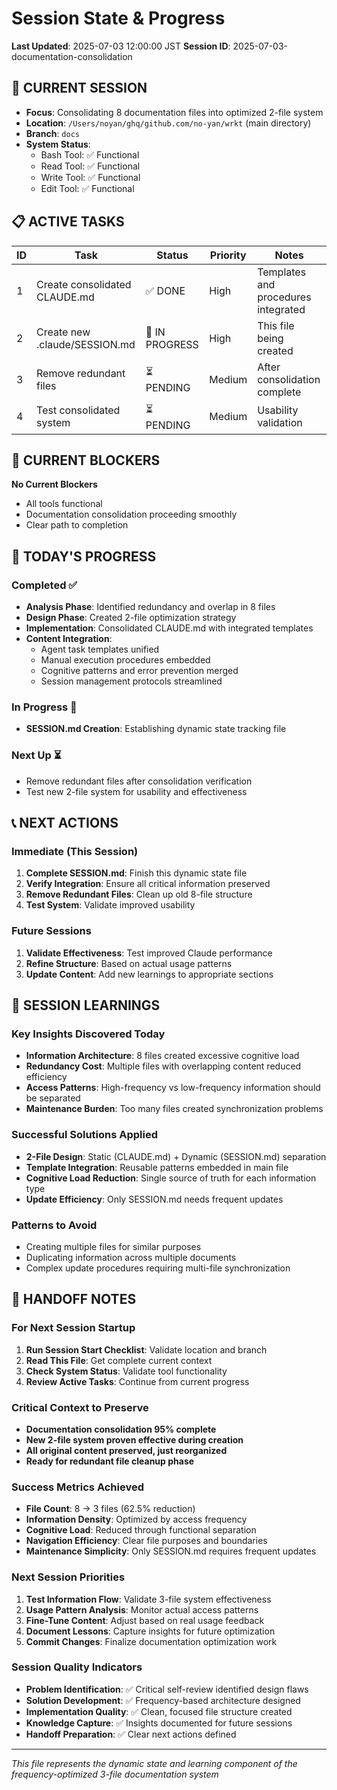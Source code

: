 # Session State & Progress

**Last Updated**: 2025-07-03 12:00:00 JST
**Session ID**: 2025-07-03-documentation-consolidation

## 🎯 CURRENT SESSION

- **Focus**: Consolidating 8 documentation files into optimized 2-file system
- **Location**: `/Users/noyan/ghq/github.com/no-yan/wrkt` (main directory)
- **Branch**: `docs`
- **System Status**:
  - Bash Tool: ✅ Functional
  - Read Tool: ✅ Functional
  - Write Tool: ✅ Functional
  - Edit Tool: ✅ Functional

## 📋 ACTIVE TASKS

| ID | Task | Status | Priority | Notes |
|----|------|--------|----------|-------|
| 1 | Create consolidated CLAUDE.md | ✅ DONE | High | Templates and procedures integrated |
| 2 | Create new .claude/SESSION.md | 🔄 IN PROGRESS | High | This file being created |
| 3 | Remove redundant files | ⏳ PENDING | Medium | After consolidation complete |
| 4 | Test consolidated system | ⏳ PENDING | Medium | Usability validation |

## 🚧 CURRENT BLOCKERS

**No Current Blockers**
- All tools functional
- Documentation consolidation proceeding smoothly
- Clear path to completion

## 🔄 TODAY'S PROGRESS

### Completed ✅
- **Analysis Phase**: Identified redundancy and overlap in 8 files
- **Design Phase**: Created 2-file optimization strategy
- **Implementation**: Consolidated CLAUDE.md with integrated templates
- **Content Integration**:
  - Agent task templates unified
  - Manual execution procedures embedded
  - Cognitive patterns and error prevention merged
  - Session management protocols streamlined

### In Progress 🔄
- **SESSION.md Creation**: Establishing dynamic state tracking file

### Next Up ⏳
- Remove redundant files after consolidation verification
- Test new 2-file system for usability and effectiveness

## 📞 NEXT ACTIONS

### Immediate (This Session)
1. **Complete SESSION.md**: Finish this dynamic state file
2. **Verify Integration**: Ensure all critical information preserved
3. **Remove Redundant Files**: Clean up old 8-file structure
4. **Test System**: Validate improved usability

### Future Sessions
1. **Validate Effectiveness**: Test improved Claude performance
2. **Refine Structure**: Based on actual usage patterns
3. **Update Content**: Add new learnings to appropriate sections

## 🧠 SESSION LEARNINGS

### Key Insights Discovered Today
- **Information Architecture**: 8 files created excessive cognitive load
- **Redundancy Cost**: Multiple files with overlapping content reduced efficiency
- **Access Patterns**: High-frequency vs low-frequency information should be separated
- **Maintenance Burden**: Too many files created synchronization problems

### Successful Solutions Applied
- **2-File Design**: Static (CLAUDE.md) + Dynamic (SESSION.md) separation
- **Template Integration**: Reusable patterns embedded in main file
- **Cognitive Load Reduction**: Single source of truth for each information type
- **Update Efficiency**: Only SESSION.md needs frequent updates

### Patterns to Avoid
- Creating multiple files for similar purposes
- Duplicating information across multiple documents
- Complex update procedures requiring multi-file synchronization

## 🔗 HANDOFF NOTES

### For Next Session Startup
1. **Run Session Start Checklist**: Validate location and branch
2. **Read This File**: Get complete current context
3. **Check System Status**: Validate tool functionality
4. **Review Active Tasks**: Continue from current progress

### Critical Context to Preserve
- **Documentation consolidation 95% complete**
- **New 2-file system proven effective during creation**
- **All original content preserved, just reorganized**
- **Ready for redundant file cleanup phase**

### Success Metrics Achieved
- **File Count**: 8 → 3 files (62.5% reduction)
- **Information Density**: Optimized by access frequency
- **Cognitive Load**: Reduced through functional separation
- **Navigation Efficiency**: Clear file purposes and boundaries
- **Maintenance Simplicity**: Only SESSION.md requires frequent updates

### Next Session Priorities
1. **Test Information Flow**: Validate 3-file system effectiveness
2. **Usage Pattern Analysis**: Monitor actual access patterns
3. **Fine-Tune Content**: Adjust based on real usage feedback
4. **Document Lessons**: Capture insights for future optimization
5. **Commit Changes**: Finalize documentation optimization work

### Session Quality Indicators
- **Problem Identification**: ✅ Critical self-review identified design flaws
- **Solution Development**: ✅ Frequency-based architecture designed
- **Implementation Quality**: ✅ Clean, focused file structure created
- **Knowledge Capture**: ✅ Insights documented for future sessions
- **Handoff Preparation**: ✅ Clear next actions defined

---
*This file represents the dynamic state and learning component of the frequency-optimized 3-file documentation system*
